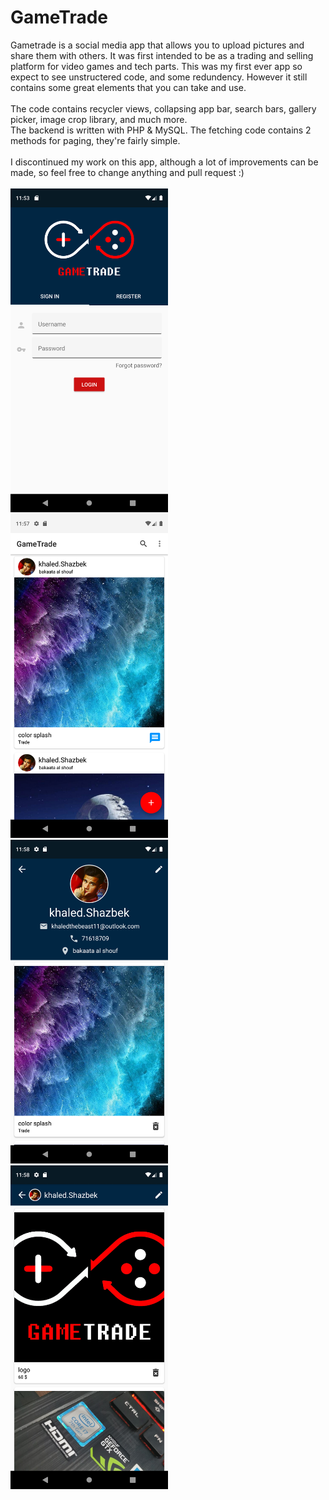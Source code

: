 # GameTrade
Gametrade is a social media app that allows you to upload pictures and share them with others.
It was first intended to be as a trading and selling platform for video games and tech parts.
This was my first ever app so expect to see unstructered code, and some redundency. However it still contains some great elements that you can take and use.
<br><br>
The code contains recycler views, collapsing app bar, search bars, gallery picker, image crop library, and much more.<br>
The backend is written with PHP & MySQL. The fetching code contains 2 methods for paging, they're fairly simple.
<br><br>
I discontinued my work on this app, although a lot of improvements can be made, so feel free to change anything and pull request :)
<br><br>
<img src="https://github.com/KhaledShazbek/GameTrade/blob/3172d57aa5d31ed3c2743c5e4a150e376d76a09b/login.png" alt="login page" width=252 height=518>
<br>
<img src="https://github.com/KhaledShazbek/GameTrade/blob/3172d57aa5d31ed3c2743c5e4a150e376d76a09b/home.png" alt="homepage" width=252 height=518>
<br>
<img src="https://github.com/KhaledShazbek/GameTrade/blob/3172d57aa5d31ed3c2743c5e4a150e376d76a09b/profile.png" alt="profile page" width=252 height=518>
<br>
<img src="https://github.com/KhaledShazbek/GameTrade/blob/3172d57aa5d31ed3c2743c5e4a150e376d76a09b/collapsingappbar.png" alt="collapsing app bar effect" width=252 height=518>
